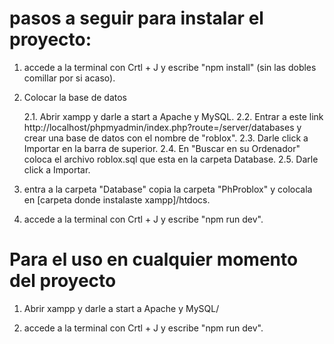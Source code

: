 # pasos a seguir para instalar el proyecto:

1. accede a la terminal con Crtl + J y escribe "npm install" (sin las dobles comillar por si acaso).

2. Colocar la base de datos

    2.1. Abrir xampp y darle a start a Apache y MySQL.
    2.2. Entrar a este link http://localhost/phpmyadmin/index.php?route=/server/databases y crear una base de datos con el nombre de "roblox".
    2.3. Darle click a Importar en la barra de superior.
    2.4. En "Buscar en su Ordenador" coloca el archivo roblox.sql que esta en la carpeta Database.
    2.5. Darle click a Importar.

3. entra a la carpeta "Database" copia la carpeta "PhProblox" y colocala en [carpeta donde instalaste xampp]/htdocs.

4. accede a la terminal con Crtl + J y escribe "npm run dev".

# Para el uso en cualquier momento del proyecto

1. Abrir xampp y darle a start a Apache y MySQL/

2. accede a la terminal con Crtl + J y escribe "npm run dev".